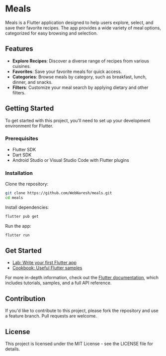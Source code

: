 # Meals

Meals is a Flutter application designed to help users explore, select, and save their favorite recipes. The app provides a wide variety of meal options, categorized for easy browsing and selection.

## Features

- **Explore Recipes**: Discover a diverse range of recipes from various cuisines.
- **Favorites**: Save your favorite meals for quick access.
- **Categories**: Browse meals by category, such as breakfast, lunch, dinner, and snacks.
- **Filters**: Customize your meal search by applying dietary and other filters.

## Getting Started

To get started with this project, you'll need to set up your development environment for Flutter.

### Prerequisites

- Flutter SDK
- Dart SDK
- Android Studio or Visual Studio Code with Flutter plugins

### Installation

Clone the repository:

```bash
git clone https://github.com/WebNaresh/meals.git
cd meals
```

Install dependencies:

```bash
flutter pub get
```

Run the app:

```bash
flutter run
```

## Get Started

- [Lab: Write your first Flutter app](https://flutter.dev/docs/get-started/codelab)
- [Cookbook: Useful Flutter samples](https://flutter.dev/docs/cookbook)

For more in-depth information, check out the [Flutter documentation](https://flutter.dev/docs), which includes tutorials, samples, and a full API reference.

## Contribution

If you'd like to contribute to this project, please fork the repository and use a feature branch. Pull requests are welcome.

## License

This project is licensed under the MIT License - see the LICENSE file for details.
